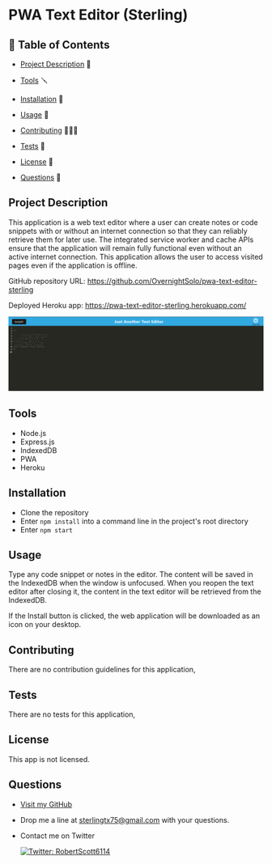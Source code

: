 # PWA Text Editor (Sterling)

## 📙 Table of Contents

- [Project Description](#project-description) 🚧

- [Tools](#tools) 🪛

- [Installation](#installation) 💾

- [Usage](#usage) 🔑

- [Contributing](#contributing) 👨🏽‍💻

- [Tests](#tests) 🧪

- [License](#license) 📃

- [Questions](#questions) 🤔

## Project Description

This application is a web text editor where a user can create notes or code snippets with or without an internet connection so that they can reliably retrieve them for later use. The integrated service worker and cache APIs ensure that the application will remain fully functional even without an active internet connection. This application allows the user to access visited pages even if the application is offline.

GitHub repository URL: https://github.com/OvernightSolo/pwa-text-editor-sterling

Deployed Heroku app: https://pwa-text-editor-sterling.herokuapp.com/

![Screenshot of deployed application](./client/src/images/Screenshot%202022-11-12%20133106.png)

## Tools

- Node.js
- Express.js
- IndexedDB
- PWA
- Heroku

## Installation

- Clone the repository
- Enter `npm install` into a command line in the project's root directory
- Enter `npm start`

## Usage

Type any code snippet or notes in the editor. The content will be saved in the IndexedDB when the window is unfocused. When you reopen the text editor after closing it, the content in the text editor will be retrieved from the IndexedDB.

If the Install button is clicked, the web application will be downloaded as an icon on your desktop.

## Contributing

There are no contribution guidelines for this application,

## Tests

There are no tests for this application,

## License

This app is not licensed.

## Questions

- [Visit my GitHub](https://github.com/OvernightSolo)
- Drop me a line at sterlingtx75@gmail.com with your questions.
- Contact me on Twitter

  <a href="https://twitter.com/RobertScott6114">
  <img alt="Twitter: RobertScott6114" src="https://img.shields.io/twitter/follow/RobertScott6114.svg?style=social" target="_blank" />
  </a>
